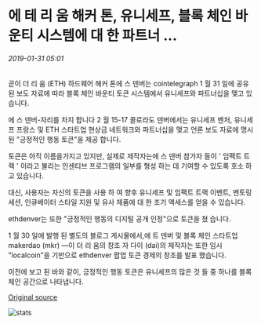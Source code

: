 # 에 테 리 움 해커 톤, 유니세프, 블록 체인 바운티 시스템에 대 한 파트너 ...

###### 2019-01-31 05:01

곧이 더 리 움 (ETH) 하드웨어 해커 톤에 스 덴버는 cointelegraph 1 월 31 일에 공유 된 보도 자료에 따라 블록 체인 바운티 토큰 시스템에서 유니세프와 파트너십을 맺고 있습니다.

에 스 덴버-자리를 차지 합니다 2 월 15-17 콜로라도 덴버에서는 유니세프 벤처, 유니세프 프랑스 및 ETH 스타트업 현상금 네트워크와 파트너십을 맺고 언론 보도 자료에 명시 된 "긍정적인 행동 토큰"을 제공 합니다.

토큰은 아직 이름을가지고 있지만, 실제로 제작자는에 스 덴버 참가자 들이 ' 임팩트 트랙 ' 이라고 불리는 인센티브 프로그램의 일부를 형성 하는 데 기여할 수 있도록 호소 하 고 있습니다.

대신, 사용자는 자신의 토큰을 사용 하 여 향후 유니세프 및 임팩트 트랙 이벤트, 멘토링 세션, 인큐베이터 스타일 지원 및 유사 제품에 대 한 조기 액세스를 얻을 수 있습니다.

ethdenver는 또한 "긍정적인 행동의 디지털 공개 인정"으로 토큰을 쳤 습니다.

1 월 30 일에 발행 된 별도의 블로그 게시물에서,에 트 덴버 및 블록 체인 스타트업 makerdao (mkr) —이 더 리 움의 창조 자 다이 (dai)의 제작자는 또한 임시 "localcoin"을 기반으로 ethdenver 팝업 토큰 경제의 창조를 발표 했습니다.

이전에 보고 된 바와 같이, 긍정적인 행동 토큰은 유니세프의 많은 것 들 중 하나를 블록 체인 공간으로 나타냅니다.

[Original source](https://cointelegraph.com/news/ethereum-hackathon-ethdenver-partners-with-unicef-on-blockchain-bounty-system)

![stats](https://c.statcounter.com/11760860/0/a89fa40b/1/ "stats")